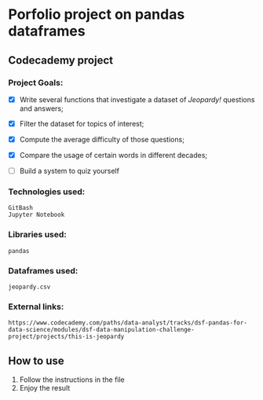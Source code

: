 # **Porfolio project on pandas dataframes**
## Codecademy project

### Project Goals:
- [x] Write several functions that investigate a dataset of _Jeopardy!_ questions and answers;
- [x] Filter the dataset for topics of interest;
- [x] Compute the average difficulty of those questions;
- [x] Compare the usage of certain words in different decades;
- [ ] Build a system to quiz yourself


### Technologies used:
```
GitBash
Jupyter Notebook
```
### Libraries used:
```
pandas
```
### Dataframes used:
```
jeopardy.csv
```

### External links:
```
https://www.codecademy.com/paths/data-analyst/tracks/dsf-pandas-for-data-science/modules/dsf-data-manipulation-challenge-project/projects/this-is-jeopardy
```

## How to use ##
1. Follow the instructions in the file
2. Enjoy the result
